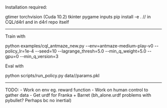 
Installation required:

gtimer
torchvision (Cuda 10.2)
tkinter
pygame
inputs
pip install -e . // in CQL/d4rl and in d4rl repo itself

______


Train with

python examples/cql_antmaze_new.py --env=antmaze-medium-play-v0 --policy_lr=1e-4 --seed=10 --lagrange_thresh=5.0 --min_q_weight=5.0 --gpu=0 --min_q_version=3

Eval with

python scripts/run_policy.py data/<path>/params.pkl

______

TODO:
    - Work on env eg. reward function
    - Work on human control to gather data
    - Get urdf for Franka + Barret
        (bh_alone.urdf problems with pybullet? Perhaps bc no inertial)